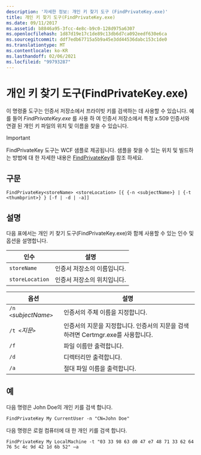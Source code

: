 ```yaml
---
description: '자세한 정보: 개인 키 찾기 도구 (FindPrivateKey.exe)'
title: 개인 키 찾기 도구(FindPrivateKey.exe)
ms.date: 09/11/2017
ms.assetid: b8846a95-3fcc-4e8c-b9c0-128d975a6307
ms.openlocfilehash: 1d87d19e17c1de89c13db6d7ca092eedf630e6ca
ms.sourcegitcommit: ddf7edb67715a5b9a45e3dd44536dabc153c1de0
ms.translationtype: MT
ms.contentlocale: ko-KR
ms.lasthandoff: 02/06/2021
ms.locfileid: "99793287"
---
```

# <a name="find-private-key-tool-findprivatekeyexe"></a>개인 키 찾기 도구(FindPrivateKey.exe)

이 명령줄 도구는 인증서 저장소에서 프라이빗 키를 검색하는 데 사용할 수 있습니다. 예를 들어 *FindPrivateKey.exe* 를 사용 하 여 인증서 저장소에서 특정 x.509 인증서와 연결 된 개인 키 파일의 위치 및 이름을 찾을 수 있습니다.

> [!IMPORTANT]
> FindPrivateKey 도구는 WCF 샘플로 제공됩니다. 샘플을 찾을 수 있는 위치 및 빌드하는 방법에 대 한 자세한 내용은 [FindPrivateKey](./samples/findprivatekey.md)를 참조 하세요.

## <a name="syntax"></a>구문

```console
FindPrivateKey<storeName> <storeLocation> [{ {-n <subjectName>} | {-t <thumbprint>} } [-f | -d | -a]]
```

## <a name="remarks"></a>설명

다음 표에서는 개인 키 찾기 도구(FindPrivateKey.exe)와 함께 사용할 수 있는 인수 및 옵션을 설명합니다.

|인수|설명|
|--------------|-----------------|
|`storeName`|인증서 저장소의 이름입니다.|
|`storeLocation`|인증서 저장소의 위치입니다.|

|옵션|설명|
|------------|-----------------|
|`/n <`*subjectName*`>`|인증서의 주체 이름을 지정합니다.|
|`/t <`*지문*`>`|인증서의 지문을 지정합니다. 인증서의 지문을 검색하려면 Certmgr.exe를 사용합니다.|
|`/f`|파일 이름만 출력합니다.|
|`/d`|디렉터리만 출력합니다.|
|`/a`|절대 파일 이름을 출력합니다.|

## <a name="examples"></a>예

다음 명령은 John Doe의 개인 키를 검색 합니다.

```console
FindPrivateKey My CurrentUser -n "CN=John Doe"
```

다음 명령은 로컬 컴퓨터에 대 한 개인 키를 검색 합니다.

```console
FindPrivateKey My LocalMachine -t "03 33 98 63 d0 47 e7 48 71 33 62 64 76 5c 4c 9d 42 1d 6b 52" –a
```
